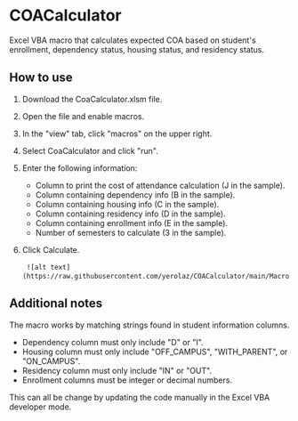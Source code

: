 # COACalculator
Excel VBA macro that calculates expected COA based on student's enrollment, dependency status, housing status, and residency status.

## How to use
1) Download the CoaCalculator.xlsm file.
2) Open the file and enable macros.
3) In the "view" tab, click "macros" on the upper right. 
4) Select CoaCalculator and click "run".
5) Enter the following information:

    - Column to print the cost of attendance calculation (J in the sample).
    - Column containing dependency info (B in the sample).
    - Column containing housing info (C in the sample).
    - Column containing residency info (D in the sample).
    - Column containing enrollment info (E in the sample).
    - Number of semesters to calculate (3 in the sample).

6) Click Calculate.

        
        ![alt text](https://raw.githubusercontent.com/yerolaz/COACalculator/main/MacroGUI.PNG)

## Additional notes
The macro works by matching strings found in student information columns.
- Dependency column must only include "D" or "I".
- Housing column must only include "OFF_CAMPUS", "WITH_PARENT", or "ON_CAMPUS".
- Residency column must only include "IN" or "OUT".
- Enrollment columns must be integer or decimal numbers.

This can all be change by updating the code manually in the Excel VBA developer mode.
